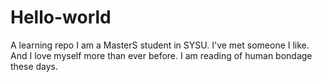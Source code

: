 # Hello-world
A learning repo
I am a MasterS student in SYSU.
I've met someone I like.
And I love myself more than ever before.
I am reading of human bondage these days.
